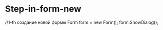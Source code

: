 # Step-in-form-new

//1-th создание новой формы 
            Form form = new Form();
            form.ShowDialog();
            
            
            
